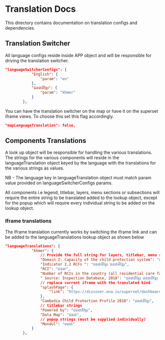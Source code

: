 # Translation Docs

This directory contains documentation on translation configs and dependencies.

## Translation Switcher

All language configs reside inside APP object and will be responsible for driving the translation switcher.

```json
"languageSwitcherConfigs": {
            "English": {
                "param": "en"
            },
            "ជនជាតិខ្មែរ": {
                "param": "khmer"
            }
        },
```

You can have the translation switcher on the map or have it on the superset iframe views. To choose this set this flag accordingly.

```json
"mapLanguageTranslation": false,
```

## Components Translations

A look up object will be responsible for handling the various translations. The strings for the various components will reside in the languageTranslation object keyed by the language with the translations for the various strings as values.

NB - The language key in languageTranslation object must match param value provided on languageSwitcherConfigs params.

All components i.e legend, titlebar, layers, menu sections or subsections will require the entire string to be translated added to the lookup object, except for the popup which will require every individual string to be added on the lookup object.

### Iframe translations

The Iframe translation currently works by switching the iframe link and can be added to the languageTranslations lookup object as shown below

```json
"languageTranslations": {
            "khmer": {
                // Provide the full string for layers, titlebar, menu section and subsections.
                "Domain 2: Capacity of the child protection system": "ជនជាតិខ្មែរ ជនជាតិខ្មែរ ជនជាតិខ្មែរ",
                "Indicator 2.2 RCFs ": "ជនជាតិខ្មែរ ជនជាតិខ្មែរ",
                "RCI": "ជនជា",
                "Number of RCIs in the country (all residential care facilities)": "ជនជាតិខ្មែរ ជនជាតិខ្មែរ ជនជាតិខ្មែរ ជនជាតិខ្មែរ ជនជាតិខ្មែរ ជនជាតិខ្មែរ",
                " Source: Inspection Database, 2018": "ជនជាតិខ្មែរ ជនជាតិខ្មែរ តិខ្មែរ ជនជា តិខ្មែរ",
                // replace current iframe with the translated kind
                "splashPage": {
                    "link": "https://discover.ona.io/superset/dashboard/517/?standalone=true"
                },
                "Cambodia Child Protection Profile 2018": "ជនជាតិខ្មែរ",
                // titlebar strings
                "Powered by": "ជនជាតិខ្មែរ",
                "Data Map": "ជនជា",
                // popup strings (must be supplied individually)
                "Mondul": "ជនជា"
            }
        },
```
